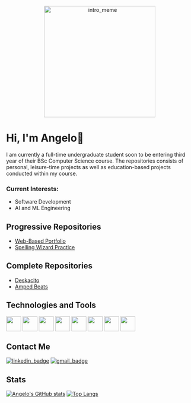 <p align="center">
  <img src="https://media1.tenor.com/m/0JSNngGvy4wAAAAC/i-love-computers-it.gif" alt="intro_meme" width="300">
</p>

# Hi, I'm Angelo👋
I am currently a full-time undergraduate student soon to be entering third year of their BSc Computer Science course. The repositories consists of personal, leisure-time projects as well as education-based projects conducted within my course.
### Current Interests:
 - Software Development
 - AI and ML Engineering

## Progressive Repositories
- [Web-Based Portfolio](https://github.com/Ninjangelo/Ninjangelo.github.io)
- [Spelling Wizard Practice](https://github.com/Ninjangelo/Spelling-Wizard-Practice)

## Complete Repositories
- [Deskacito](https://github.com/Ninjangelo/Team_Deskacito_2023-24)
- [Amped Beats](https://github.com/Ninjangelo/Amped-Beats)

## Technologies and Tools
<a href="URL_REDIRECT" target="blank"><img align="center" src="https://cdn.jsdelivr.net/gh/devicons/devicon@latest/icons/vscode/vscode-original.svg" width="40" /></a>
<a href="URL_REDIRECT" target="blank"><img align="center" src="https://cdn.jsdelivr.net/gh/devicons/devicon@latest/icons/python/python-original.svg" width="40" /></a>
<a href="URL_REDIRECT" target="blank"><img align="center" src="https://cdn.jsdelivr.net/gh/devicons/devicon@latest/icons/cplusplus/cplusplus-original.svg" width="40" /></a>
<a href="URL_REDIRECT" target="blank"><img align="center" src="https://cdn.jsdelivr.net/gh/devicons/devicon@latest/icons/java/java-original.svg" width="40" /></a>
<a href="URL_REDIRECT" target="blank"><img align="center" src="https://cdn.jsdelivr.net/gh/devicons/devicon@latest/icons/php/php-original.svg" width="40" /></a>
<a href="URL_REDIRECT" target="blank"><img align="center" src="https://cdn.jsdelivr.net/gh/devicons/devicon@latest/icons/mysql/mysql-original.svg" width="40" /></a>
<a href="URL_REDIRECT" target="blank"><img align="center" src="https://cdn.jsdelivr.net/gh/devicons/devicon@latest/icons/html5/html5-original.svg" width="40" /></a>
<a href="URL_REDIRECT" target="blank"><img align="center" src="https://cdn.jsdelivr.net/gh/devicons/devicon@latest/icons/css3/css3-original.svg" width="40" /></a>

## Contact Me
<a href="https://www.linkedin.com/in/angelo-luis-lagdameo/"><img src="https://img.shields.io/badge/LinkedIn-0077B5?style=for-the-badge&logo=linkedin&logoColor=white" alt="linkedin_badge"/></a>
<a href="mailto:lagdameoangelo@gmail.com"><img src="https://img.shields.io/badge/Gmail-D14836?style=for-the-badge&logo=gmail&logoColor=white" alt="gmail_badge"/></a>

## Stats
[![Angelo's GitHub stats](https://github-readme-stats.vercel.app/api?username=Ninjangelo)](https://github.com/anuraghazra/github-readme-stats)
[![Top Langs](https://github-readme-stats.vercel.app/api/top-langs/?username=Ninjangelo&layout=donut)](https://github.com/anuraghazra/github-readme-stats)


<!---
Ninjangelo/Ninjangelo is a ✨ special ✨ repository because its `README.md` (this file) appears on your GitHub profile.
You can click the Preview link to take a look at your changes.
--->
